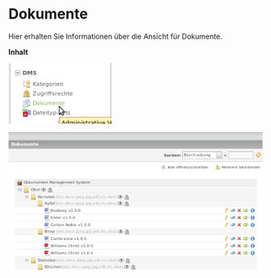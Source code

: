 # Dokumente

Hier erhalten Sie Informationen über die Ansicht für Dokumente.

**Inhalt**
<!-- toc -->


![screenshot_dms_documents.png](screenshot_dms_documents.png)

![screenshot_backend_documents_listing.png](screenshot_backend_documents_listing.png)
